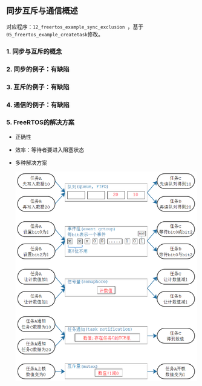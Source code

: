 ## 同步互斥与通信概述

对应程序：`12_freertos_example_sync_exclusion `，基于`05_freertos_example_createtask`修改。

### 1. 同步与互斥的概念



### 2. 同步的例子：有缺陷



### 3. 互斥的例子：有缺陷



### 4. 通信的例子：有缺陷



### 5. FreeRTOS的解决方案

* 正确性

* 效率：等待者要进入阻塞状态

* 多种解决方案

  ![](pic/ipc/01_compare_sync_objects.png)